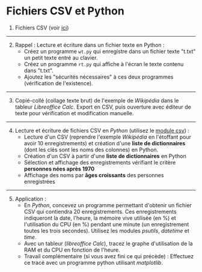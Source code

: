 ﻿# Fichiers CSV et Python
1. Fichiers CSV (voir [ici](https://fr.wikipedia.org/wiki/Comma-separated_values))
---
2.  Rappel : Lecture et écriture dans un fichier texte en Python :
    -   Créez un programme `wt.py` qui enregistre dans un fichier texte "t.txt" un petit texte entré au clavier.
    -   Créez un programme `rt.py` qui affiche à l'écran le texte contenu dans "t.txt".
    -   Ajoutez les "sécurités nécessaires" à ces deux programmes (vérification de l'existence).
---
3.  Copié-collé (collage texte brut) de l'exemple de *Wikipédia* dans le tableur *Libreoffice Calc*. Export en CSV, puis ouverture avec éditeur de texte pour vérification et modification manuelle.
 ---
4.  Lecture et écriture de fichiers CSV en *Python*  (utilisez le [module csv](https://docs.python.org/fr/3/library/csv.html)) :
    - Lecture d'un CSV (reprendre l'exemple *Wikipédia* en l'étoffant pour avoir 10 enregistrements) et création d'une **liste de dictionnaires** (dont les clés sont les noms des colonnes) en Python.
    - Création d'un CSV à partir d'une **liste de dictionnaires** en Python
	- Sélection et affichage des enregistrements vérifiant le critère **personnes nées après 1970**
	- Affichage des noms par **âges croissants** des personnes enregistrées
---
5. Application :
    - En *Python*, concevez un programme permettant d'obtenir un fichier CSV qui contiendra 20 enregistrements. Ces enregistrements indiqueront la date, l'heure, la mémoire vive utilisée (en %) et l'utilisation du CPU (en %)  pendant une minute (un enregistrement toutes les trois secondes). Utilisez les modules *psutils*, *datetime* et *time*.
    - Avec un tableur (*libreoffice Calc*), tracez le graphe d'utilisation de la RAM et du CPU en fonction de l'heure.
    - Travail complémentaire (si vous avez fini ce qui précède) : Effectuez ce tracé avec un programme python utilisant *matplotlib*.
